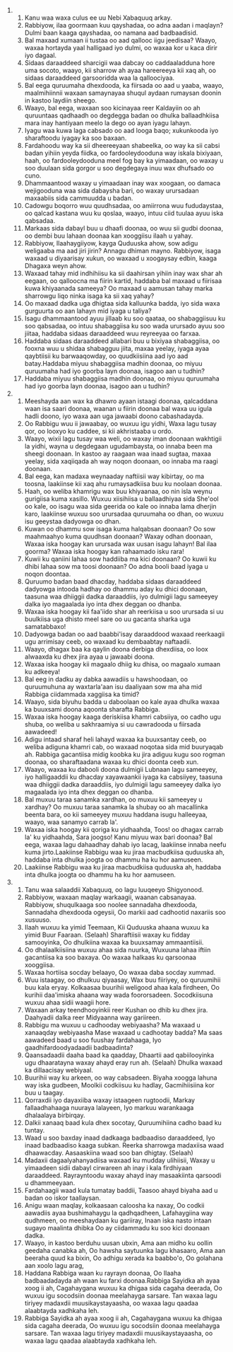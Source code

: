<ol>
  <li>
    <ol>
      <li>Kanu waa waxa culus ee uu Nebi Xabaquuq arkay.</li>
      <li>Rabbiyow, ilaa goormaan kuu qayshadaa, oo adna aadan i maqlayn? Dulmi baan kaaga qayshadaa, oo namana aad badbaadisid.</li>
      <li>Bal maxaad xumaan ii tustaa oo aad qallooc iigu jeedisaa? Waayo, waxaa hortayda yaal halligaad iyo dulmi, oo waxaa kor u kaca dirir iyo dagaal.</li>
      <li>Sidaas daraaddeed sharcigii waa dabcay oo caddaaladduna hore uma socoto, waayo, kii sharrow ah ayaa hareereeya kii xaq ah, oo sidaas daraaddeed garsooridda waa la qalloociyaa.</li>
      <li>Bal eega quruumaha dhexdooda, ka fiirsada oo aad u yaaba, waayo, maalmihiinnii waxaan samaynayaa shuqul aydaan rumaysan doonin in kastoo laydiin sheego.</li>
      <li>Waayo, bal eega, waxaan soo kicinayaa reer Kaldayiin oo ah quruuntaas qadhaadh oo degdegga badan oo dhulka ballaadhkiisa mara inay hantiyaan meelo la dego oo ayan iyagu lahayn.</li>
      <li>Iyagu waa kuwa laga cabsado oo aad looga baqo; xukunkooda iyo sharaftoodu iyagay ka soo baxaan.</li>
      <li>Fardahoodu way ka sii dheereeyaan shabeelka, oo way ka sii cabsi badan yihiin yeyda fiidka, oo fardooleydooduna way iskala bixiyaan, haah, oo fardooleydooduna meel fog bay ka yimaadaan, oo waxay u soo duulaan sida gorgor u soo degdegaya inuu wax dhufsado oo cuno.</li>
      <li>Dhammaantood waxay u yimaadaan inay wax xoogaan, oo damaca wejigooduna waa sida dabaysha bari, oo waxay urursadaan maxaabiis sida cammuudda u badan.</li>
      <li>Cadowgu boqorro wuu quudhsadaa, oo amiirrona wuu fududaystaa, oo qalcad kastana wuu ku qoslaa, waayo, intuu ciid tuulaa ayuu iska qabsadaa.</li>
      <li>Markaas sida dabayl buu u dhaafi doonaa, oo wuu sii gudbi doonaa, oo dembi buu lahaan doonaa kan xooggiisu ilaah u yahay.</li>
      <li>Rabbiyow, Ilaahaygiiyow, kayga Quduuska ahow, sow adigu weligaaba ma aad jiri jirin? Annagu dhiman mayno. Rabbiyow, isaga waxaad u diyaarisay xukun, oo waxaad u xoogaysay edbin, kaaga Dhagaxa weyn ahow.</li>
      <li>Waxaad tahay mid indhihiisu ka sii daahirsan yihiin inay wax shar ah eegaan, oo qalloocna ma fiirin kartid, haddaba bal maxaad u fiirisaa kuwa khiyaanada sameeya? Oo maxaad u aamusan tahay marka sharrowgu liqo ninka isaga ka sii xaq yahay?</li>
      <li>Oo maxaad dadka uga dhigtaa sida kalluunka badda, iyo sida waxa gurguurta oo aan lahayn mid iyaga u taliya?</li>
      <li>Isagu dhammaantood ayuu jillaab ku soo qaataa, oo shabaggiisuu ku soo qabsadaa, oo intuu shabaggiisa ku soo wada urursado ayuu soo jiitaa, haddaba sidaas daraaddeed wuu reyreeyaa oo farxaa.</li>
      <li>Haddaba sidaas daraaddeed allabari buu u bixiyaa shabaggiisa, oo fooxna wuu u shidaa shabagguu jiita, maxaa yeelay, iyaga ayaa qaybtiisii ku barwaaqowday, oo quudkiisiina aad iyo aad batay.Haddaba miyuu shabaggiisa madhin doonaa, oo miyuu quruumaha had iyo goorba layn doonaa, isagoo aan u tudhin?</li>
      <li>Haddaba miyuu shabaggiisa madhin doonaa, oo miyuu quruumaha had iyo goorba layn doonaa, isagoo aan u tudhin?</li>
    </ol>
  </li>
  <li>
    <ol>
      <li>Meeshayda aan wax ka dhawro ayaan istaagi doonaa, qalcaddana waan isa saari doonaa, waanan u fiirin doonaa bal waxa uu igula hadli doono, iyo waxa aan uga jawaabi doono cabashadayda.</li>
      <li>Oo Rabbigu wuu ii jawaabay, oo wuxuu igu yidhi, Waxa lagu tusay qor, oo looxyo ku caddee, si kii akhristaaba u ordo.</li>
      <li>Waayo, wixii lagu tusay waa weli, oo waxay iman doonaan wakhtigii la yidhi, wayna u degdegaan ugudambaysta, oo innaba been ma sheegi doonaan. In kastoo ay raagaan waa inaad sugtaa, maxaa yeelay, sida xaqiiqada ah way noqon doonaan, oo innaba ma raagi doonaan.</li>
      <li>Bal eega, kan madaxa weynaaday naftiisii way kibirtay, oo ma toosna, laakiinse kii xaq ahu rumaysadkiisa buu ku noolaan doonaa.</li>
      <li>Haah, oo weliba khamrigu wax buu khiyaanaa, oo nin isla weynu gurigiisa kuma xasillo. Wuxuu xiisihiisa u ballaadhiyaa sida She'ool oo kale, oo isagu waa sida geerida oo kale oo innaba lama dherjin karo, laakiinse wuxuu soo urursadaa quruumaha oo dhan, oo wuxuu isu geeystaa dadyowga oo dhan.</li>
      <li>Kuwan oo dhammu sow isaga kuma halqabsan doonaan? Oo sow maahmaahyo kuma quudhsan doonaan? Waxay odhan doonaan, Waxaa iska hoogay kan urursada wax uusan isagu lahayn! Bal ilaa goorma? Waxaa iska hoogay kan rahaamado isku rara!</li>
      <li>Kuwii ku qaniini lahaa sow haddiiba ma kici doonaan? Oo kuwii ku dhibi lahaa sow ma toosi doonaan? Oo adna booli baad iyaga u noqon doontaa.</li>
      <li>Quruumo badan baad dhacday, haddaba sidaas daraaddeed dadyowga intooda hadhay oo dhammu aday ku dhici doonaan, taasuna waa dhiiggii dadka daraaddiis, iyo dulmigii lagu sameeyey dalka iyo magaalada iyo inta dhex deggan oo dhanba.</li>
      <li>Waxaa iska hoogay kii faa'iido shar ah reerkiisa u soo urursada si uu buulkiisa uga dhisto meel sare oo uu gacanta sharka uga samatabbaxo!</li>
      <li>Dadyowga badan oo aad baabbi'isay daraaddood waxaad reerkaagii ugu arrimisay ceeb, oo waxaad ku dembaabtay naftaadii.</li>
      <li>Waayo, dhagax baa ka qaylin doona derbiga dhexdiisa, oo loox alwaaxda ku dhex jira ayaa u jawaabi doona.</li>
      <li>Waxaa iska hoogay kii magaalo dhiig ku dhisa, oo magaalo xumaan ku adkeeya!</li>
      <li>Bal eeg in dadku ay dabka aawadiis u hawshoodaan, oo quruumuhuna ay waxtarla'aan isu daaliyaan sow ma aha mid Rabbiga ciidammada xaggiisa ka timid?</li>
      <li>Waayo, sida biyuhu badda u daboolaan oo kale ayaa dhulka waxaa ka buuxsami doona aqoonta sharafta Rabbiga.</li>
      <li>Waxaa iska hoogay kaaga deriskiisa khamri cabsiiya, oo cadho ugu shuba, oo weliba u sakhraamiya si uu cawradooda u fiirsada aawadeed!</li>
      <li>Adigu intaad sharaf heli lahayd waxaa ka buuxsantay ceeb, oo weliba adiguna khamri cab, oo waxaad noqotaa sida mid buuryaqab ah. Rabbiga gacantiisa midig koobka ku jira adiguu kugu soo rogman doonaa, oo sharaftaadana waxaa ku dhici doonta ceeb xun.</li>
      <li>Waayo, waxaa ku dabooli doona dulmigii Lubnaan lagu sameeyey, iyo halligaaddii ku dhacday xayawaankii iyaga ka cabsiiyey, taasuna waa dhiiggii dadka daraaddiis, iyo dulmigii lagu sameeyey dalka iyo magaalada iyo inta dhex deggan oo dhanba.</li>
      <li>Bal muxuu taraa sanamka xardhan, oo muxuu kii sameeyey u xardhay? Oo muxuu taraa sanamka la shubay oo ah macallinka beenta bara, oo kii sameeyey muxuu haddana isugu halleeyaa, waayo, waa sanamyo carrab la'.</li>
      <li>Waxaa iska hoogay kii qoriga ku yidhaahda, Toos! oo dhagax carrab la' ku yidhaahda, Sara joogso! Kanu miyuu wax bari doonaa? Bal eega, waxaa lagu dahaadhay dahab iyo lacag, laakiinse innaba neefu kuma jirto.Laakiinse Rabbigu waa ku jiraa macbudkiisa quduuska ah, haddaba inta dhulka joogta oo dhammu ha ku hor aamuseen.</li>
      <li>Laakiinse Rabbigu waa ku jiraa macbudkiisa quduuska ah, haddaba inta dhulka joogta oo dhammu ha ku hor aamuseen.</li>
    </ol>
  </li>
  <li>
    <ol>
      <li>Tanu waa salaaddii Xabaquuq, oo lagu luuqeeyo Shigyonood.</li>
      <li>Rabbiyow, waxaan maqlay warkaagii, waanan cabsanayaa. Rabbiyow, shuqulkaaga soo noolee sannadaha dhexdooda, Sannadaha dhexdooda ogeysii, Oo markii aad cadhootid naxariis soo xusuuso.</li>
      <li>Ilaah wuxuu ka yimid Teemaan, Kii Quduuska ahaana wuxuu ka yimid Buur Faaraan. (Selaah) Sharaftiisii waxay ku fidday samooyinka, Oo dhulkiina waxaa ka buuxsamay ammaantiisii.</li>
      <li>Oo dhalaalkiisiina wuxuu ahaa sida nuurka, Wuxuuna lahaa iftiin gacantiisa ka soo baxaya. Oo waxaa halkaas ku qarsoonaa xooggiisa.</li>
      <li>Waxaa hortiisa socday belaayo, Oo waxaa daba socday xummad.</li>
      <li>Wuu istaagay, oo dhulkuu qiyaasay, Wax buu fiiriyey, oo quruumihii buu kala eryay. Kolkaasaa buurihii weligood ahaa kala firdheen, Oo kurihii daa'imiska ahaana way wada foororsadeen. Socodkiisuna wuxuu ahaa sidii waagii hore.</li>
      <li>Waxaan arkay teendhooyinkii reer Kushan oo dhib ku dhex jira. Daahyadii dalka reer Midyaanna way gariireen.</li>
      <li>Rabbigu ma wuxuu u cadhooday webiyaasha? Ma waxaad u xanaaqday webiyaasha Mase waxaad u cadhootay badda? Ma saas aawadeed baad u soo fuushay fardahaaga, Iyo gaadhifardoodyadaadii badbaadinta?</li>
      <li>Qaansadaadii daaha baad ka qaadday, Dhaartii aad qabiilooyinka ugu dhaaratayna waxay ahayd eray run ah. (Selaah) Dhulka waxaad ka dillaacisay webiyaal.</li>
      <li>Buurihii way ku arkeen, oo way cabsadeen. Biyaha xoogga lahuna way iska gudbeen, Moolkii codkiisuu ku hadlay, Gacmihiisiina kor buu u taagay.</li>
      <li>Qorraxdii iyo dayaxiiba waxay istaageen rugtoodii, Markay fallaadhahaaga nuuraya lalayeen, Iyo markuu warankaaga dhalaalaya birbirqay.</li>
      <li>Dalkii xanaaq baad kula dhex socotay, Quruumihiina cadho baad ku tuntay.</li>
      <li>Waad u soo baxday inaad dadkaaga badbaadiso daraaddeed, Iyo inaad badbaadiso kaaga subkan. Reerka sharrowga madaxiisa waad dhaawacday. Aasaaskiina waad soo ban dhigtay. (Selaah)</li>
      <li>Madaxii dagaalyahanyadiisa waxaad ku mudday ulihiisii, Waxay u yimaadeen sidii dabayl cirwareen ah inay i kala firdhiyaan daraaddeed. Rayrayntoodu waxay ahayd inay masaakiinta qarsoodi u dhammeeyaan.</li>
      <li>Fardahaagii waad kula tumatay baddii, Taasoo ahayd biyaha aad u badan oo iskor taallaysan.</li>
      <li>Anigu waan maqlay, kolkaasaan caloosha ka naxay, Oo codkii aawadiis ayaa bushimahaygu la qadhqadheen, Lafahaygiina way qudhmeen, oo meeshaydaan ku gariiray, Inaan iska nasto intaan sugayo maalinta dhibka Oo ay ciidammadu ku soo kici doonaan dadka.</li>
      <li>Waayo, in kastoo berduhu uusan ubxin, Ama aan midho ku oollin geedaha canabka ah, Oo hawsha saytuunka lagu khasaaro, Ama aan beeraha quud ka bixin, Oo adhigu xerada ka baabbo'o, Oo golahana aan xoolo lagu arag,</li>
      <li>Haddana Rabbiga waan ku rayrayn doonaa, Oo Ilaaha badbaadadayda ah waan ku farxi doonaa.Rabbiga Sayidka ah ayaa xoog ii ah, Cagahaygana wuxuu ka dhigaa sida cagaha deerada, Oo wuxuu igu socodsiin doonaa meelahayga sarsare. Tan waxaa lagu tiriyey madaxdii muusikaystayaasha, oo waxaa lagu qaadaa alaabtayda xadhkaha leh.</li>
      <li>Rabbiga Sayidka ah ayaa xoog ii ah, Cagahaygana wuxuu ka dhigaa sida cagaha deerada, Oo wuxuu igu socodsiin doonaa meelahayga sarsare. Tan waxaa lagu tiriyey madaxdii muusikaystayaasha, oo waxaa lagu qaadaa alaabtayda xadhkaha leh.</li>
    </ol>
  </li>
</ol>